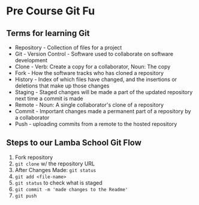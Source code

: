 # Pre Course Git Fu

## Terms for learning Git
 * Repository - Collection of files for a project
 * Git - Version Control - Software used to collaborate on software development
 * Clone - Verb: Create a copy for a collaborator, Noun: The copy
 * Fork - How the software tracks who has cloned a repository
 * History - Index of which files have changed, and the insertions or deletions that make up those changes
 * Staging - Staged changes will be made a part of the updated repository next time a commit is made
 * Remote - Noun: A single collaborator's clone of a repository
 * Commit - Important changes made a permanent part of a repository by a collaborator
 * Push - uploading commits from a remote to the hosted repository

## Steps to our Lamba School Git Flow
1. Fork repository
2. `git clone` w/ the repository URL 
3. After Changes Made: `git status`
4. `git add <file-name>` 
5. `git status` to check what is staged
6. `git commit -m 'made changes to the Readme'`
7. `git push`